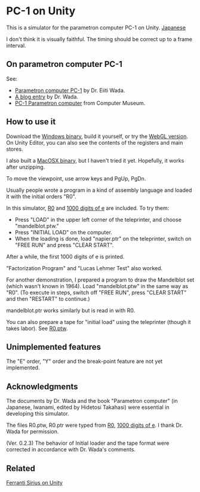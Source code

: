 # PC-1 on Unity

This is a simulator for the parametron computer PC-1 on Unity. 
[Japanese](README_ja.md)

I don't think it is visually faithful. 
The timing should be correct up to a frame interval. 

## On parametron computer PC-1

See: 

- [Parametron computer PC-1](https://www.iijlab.net/~ew/pc1/) 
by Dr. Eiiti Wada. 
- [A blog entry](http://parametron.blogspot.com/search/label/PC-1%E3%82%B7%E3%83%9F%E3%83%A5%E3%83%AC%E3%83%BC%E3%82%BF) 
by Dr. Wada.
- [PC-1 Parametron computer](http://museum.ipsj.or.jp/computer/dawn/0016.html)
from Computer Museum.

## How to use it

Download the [Windows binary](PC1onUnity_Windows.zip), 
build it yourself, 
or try the
[WebGL version](https://automaticcomputer.github.io/PC1onUnity/PC1onUnity_WebGL/index.html). 
On Unity Editor, 
you can also see the contents of the registers and main stores. 

I also built a [MacOSX binary](PC1onUnity_MacOSX.app.zip), 
but I haven't tried it yet. 
Hopefully, it works after unzipping. 

To move the viewpoint, use arrow keys and PgUp, PgDn. 

Usually people wrote a program in a kind of assembly language 
and loaded it with the initial orders "R0". 

In this simulator, 
[R0](https://www.iijlab.net/~ew/pc1/R0.html) 
and 
[1000 digits of e](https://www.iijlab.net/~ew/pc1/e1000.html) are included. 
To try them: 
- Press "LOAD" in the upper left corner of the teleprinter, 
and choose "mandelblot.ptw."
- Press "INITIAL LOAD" on the computer. 
- When the loading is done, load "napier.ptr" on the teleprinter, 
switch on "FREE RUN" and press "CLEAR START". 

After a while, the first 1000 digits of e is printed. 

"Factorization Program" and "Lucas Lehmer Test" also worked. 

For another demonstration, 
I prepared a program to draw the Mandelblot set 
(which wasn't known in 1964). 
Load "mandelblot.ptw" in the same way as "R0". 
(To execute in steps, 
switch off "FREE RUN", press "CLEAR START" 
and then "RESTART" to continue.)

mandelblot.ptr works similarly but is read in with R0. 

You can also prepare a tape for "initial load" using the teleprinter 
(though it takes labor). 
See [R0.ptw](Assets/Tapes/R0.ptw.txt).

## Unimplemented features

The "E" order, "Y" order and the break-point feature 
are not yet implemented. 

## Acknowledgments

The documents by Dr. Wada and the book 
"Parametron computer" (in Japanese, Iwanami, edited by Hidetosi Takahasi)
were essential in developing this simulator. 

The files R0.ptw, R0.ptr were typed from 
[R0](https://www.iijlab.net/~ew/pc1/R0.html), 
[1000 digits of e](https://www.iijlab.net/~ew/pc1/e1000.html). 
I thank Dr. Wada for permission. 

(Ver. 0.2.3) 
The behavior of Initial loader and the tape format 
were corrected in accordance with Dr. Wada's comments. 


## Related

[Ferranti Sirius on Unity](https://github.com/AutomaticComputer/SiriusOnUnity)
